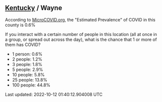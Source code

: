 
## [Kentucky](/united-states/kentucky) / Wayne

According to [MicroCOVID.org](http://microcovid.org),
the "Estimated Prevalence" of COVID in this county is 0.6%

If you interact with a certain number of people in this location
(all at once in a group, or spread out across the day), what is the chance that
1 or more of them has COVID?

- 1 person: 0.6%
- 2 people: 1.2%
- 3 people: 1.8%
- 5 people: 2.9%
- 10 people: 5.8%
- 25 people: 13.8%
- 100 people: 44.8%

Last updated: 2022-10-12 01:40:12.904008 UTC
